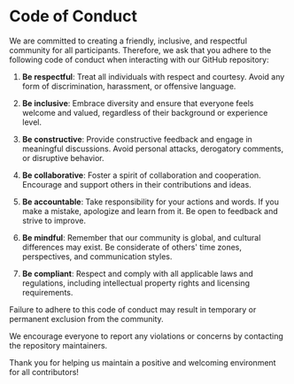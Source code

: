 # Code of Conduct

We are committed to creating a friendly, inclusive, and respectful community for all participants. Therefore, we ask that you adhere to the following code of conduct when interacting with our GitHub repository:

1. **Be respectful**: Treat all individuals with respect and courtesy. Avoid any form of discrimination, harassment, or offensive language.

2. **Be inclusive**: Embrace diversity and ensure that everyone feels welcome and valued, regardless of their background or experience level.

3. **Be constructive**: Provide constructive feedback and engage in meaningful discussions. Avoid personal attacks, derogatory comments, or disruptive behavior.

4. **Be collaborative**: Foster a spirit of collaboration and cooperation. Encourage and support others in their contributions and ideas.

5. **Be accountable**: Take responsibility for your actions and words. If you make a mistake, apologize and learn from it. Be open to feedback and strive to improve.

6. **Be mindful**: Remember that our community is global, and cultural differences may exist. Be considerate of others' time zones, perspectives, and communication styles.

7. **Be compliant**: Respect and comply with all applicable laws and regulations, including intellectual property rights and licensing requirements.

Failure to adhere to this code of conduct may result in temporary or permanent exclusion from the community.

We encourage everyone to report any violations or concerns by contacting the repository maintainers.

Thank you for helping us maintain a positive and welcoming environment for all contributors!
